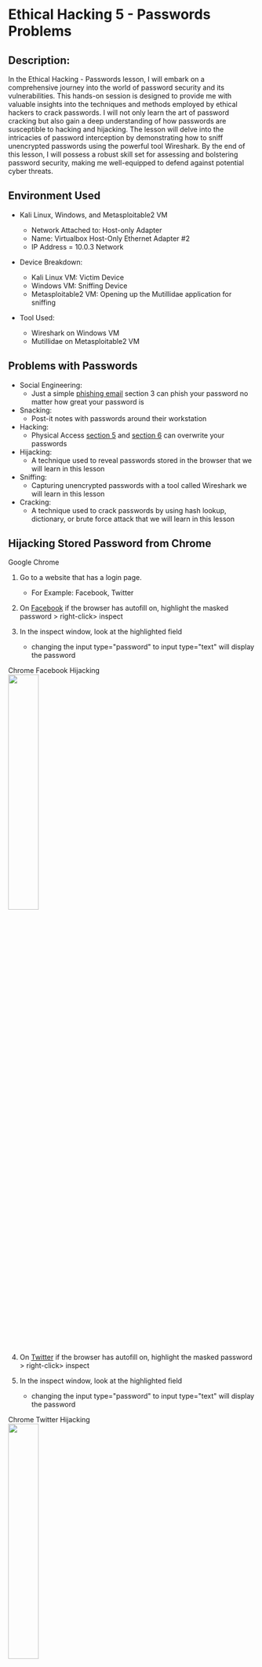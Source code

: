 # Ethical Hacking 5 - Passwords Problems

<h2>Description:</h2>

In the Ethical Hacking - Passwords lesson, I will embark on a comprehensive journey into the world of password security and its vulnerabilities. This hands-on session is designed to provide me with valuable insights into the techniques and methods employed by ethical hackers to crack passwords. I will not only learn the art of password cracking but also gain a deep understanding of how passwords are susceptible to hacking and hijacking. The lesson will delve into the intricacies of password interception by demonstrating how to sniff unencrypted passwords using the powerful tool Wireshark. By the end of this lesson, I will possess a robust skill set for assessing and bolstering password security, making me well-equipped to defend against potential cyber threats.


<h2>Environment Used</h2>

- Kali Linux, Windows, and Metasploitable2 VM
  - Network Attached to: Host-only Adapter
  - Name: Virtualbox Host-Only Ethernet Adapter #2
  - IP Address = 10.0.3 Network
 
- Device Breakdown:
  - Kali Linux VM: Victim Device
  - Windows VM: Sniffing Device
  - Metasploitable2 VM: Opening up the Mutillidae application for sniffing

- Tool Used:
  - Wireshark on Windows VM
  - Mutillidae on Metasploitable2 VM

<h2></h2>

<h2>Problems with Passwords</h2>

- Social Engineering:
  - Just a simple [phishing email](https://github.com/jefftsui1/Cybersecurity-Home-Labs/blob/main/Guided-Labs/Ethical%20Hacking/Bryson-Payne/3.%20Ethical%20Hacking%201%20-%20Phishing%20Email.md) section 3 can phish your password no matter how great your password is
- Snacking:
  - Post-it notes with passwords around their workstation
- Hacking:
  - Physical Access [section 5](https://github.com/jefftsui1/Cybersecurity-Home-Labs/blob/main/Guided-Labs/Ethical%20Hacking/Bryson-Payne/5.%20Ethical%20Hacking%202%20-%20Remote%20Hacking%20Windows%20VM%20Part%201.md) and [section 6](https://github.com/jefftsui1/Cybersecurity-Home-Labs/blob/main/Guided-Labs/Ethical%20Hacking/Bryson-Payne/6.%20Ethical%20Hacking%203%20-%20Remote%20Hacking%20Windows%20VM%20Part%202.md) can overwrite your passwords
- Hijacking:
  - A technique used to reveal passwords stored in the browser that we will learn in this lesson
- Sniffing:
  - Capturing unencrypted passwords with a tool called Wireshark we will learn in this lesson
- Cracking:
  - A technique used to crack passwords by using hash lookup, dictionary, or brute force attack that we will learn in this lesson
 
<h2></h2>

<h2>Hijacking Stored Password from Chrome</h2>

Google Chrome

1. Go to a website that has a login page.
    - For Example: Facebook, Twitter

2. On [Facebook](https://www.facebook.com/) if the browser has autofill on, highlight the masked password > right-click> inspect

3. In the inspect window, look at the highlighted field
    - changing the input type="password" to input type="text" will display the password
  
<p align="left">
Chrome Facebook Hijacking <br/>
<img src="https://i.imgur.com/jKMhA1a.png" height="35%" width="35%" alt=""/>
<br />   

4. On [Twitter](https://twitter.com/i/flow/login)  if the browser has autofill on, highlight the masked password > right-click> inspect

5. In the inspect window, look at the highlighted field
    - changing the input type="password" to input type="text" will display the password
  
<p align="left">
Chrome Twitter Hijacking <br/>
<img src="https://i.imgur.com/vNbUY8a.png" height="35%" width="35%" alt=""/>
<br />   

This method basically works on almost all the websites that have autofill, just need to inspect and change type=password to type=text. This can also work on Firefox the same way as Chrome. Other browsers as well but with some extension.

<h2></h2>

<h2>Sniffing Password from the Network</h2>

Preparation: Installing Wireshark

- Open up Windows VM on the Oracle VM Application
- Make sure you have internet access, download [Wireshark](https://www.wireshark.org/)
- Run the installer
- Change the network for Windows VM to a host-only adapter [10.0.3] Network
  - Turn Promiscuous Mode from Deny to Allow VMs
 
<p align="left">
Changing Network on Windows VM <br/>
<img src="https://i.imgur.com/8onpnAK.png" height="35%" width="35%" alt=""/>
<br />   

- Open up Metasploitable2 VM on the Oracle VM Application
- Open up Kali Linux VM on the Oracle VM Application

- Check all VM IP Addresses are in the 10.0.3 Network by using ifconfig/ipconfig command
  - Windows VM: 10.0.3.4
  - Kali Linux: 10.0.3.5
  - Metasploitable2 VM: 10.0.3.6
  

Sniffing Unencrypted Passwords with Wireshark

1. Open up Wireshark on Windows VM

2. Capture > Options > Check if you enable promiscuous mode and we are just looking at the Ethernet one

<p align="left">
Enable Promiscuous Mode on Wireshark <br/>
<img src="https://i.imgur.com/i3ZsoUM.png" height="35%" width="35%" alt=""/>
<br />  

3. On Kali Linux, Type in browser: 10.0.3.6

<p align="left">
Kali Linux Browsing Metasploitable2 IP<br/>
<img src="https://i.imgur.com/Bv9UbLH.png" height="35%" width="35%" alt=""/>
<br /> 

4. Click on Multillidae > Reset DB > Login/Register
    - Register Name: jeff; Password: NotApassword

5. Go back to the Windows VM Wireshark and press start capturing packets underneath File

6. Go back to Kali Linux and log in with the:
    - Name: jeff; Password: NotApassword
  
<p align="left">
Setup For Step 4 - 6<br/>
<img src="https://i.imgur.com/C60wScB.png" height="35%" width="35%" alt=""/>
<br /> 
   
7. Wirshark will capture the packets when we are logging in to Mutillidae

<p align="left">
Wireshark Packet Captured<br/>
<img src="https://i.imgur.com/Gc7sj1h.png" height="35%" width="35%" alt=""/>
<br />

8. Save the captured packet > File > Save as: Login traffic

<p align="left">
Saving Captured Packet<br/>
<img src="https://i.imgur.com/oeTzNC7.png" height="35%" width="35%" alt=""/>
<br />

9. Analyze the Packet > Edit > Find packet
    - Change the Display filter to String; type in "post" in the box
  
<p align="left">
Running Post Command to Analyze the Packet<br/>
<img src="https://i.imgur.com/Ho3UStZ.png" height="35%" width="35%" alt=""/>
<br />

10. Double-click on the dark green highlighted packet with HTTP as Protocol
    - Can expand the HTML form URL
    - We can get the username and password from this form

<p align="left">
Packet Analyze HTML Form<br/>
<img src="https://i.imgur.com/jCzFDQ7.png" height="35%" width="35%" alt=""/>
<br />

<h2></h2>

<h2>Cracking Passwords with Kali Linux and Online Tools</h2>

- We can use [Hashes.com](https://hashes.com/en/decrypt/hash) to crack passwords that is in hashes
  - For example  Hash: 64f12cddaa88057e06a81b54e73b949b = Password1
 
<p align="left">
Hashes.com cracking hashes Form<br/>
<img src="https://i.imgur.com/jllWy0I.png" height="35%" width="35%" alt=""/>
<br />

  
- We can also use ophcrack on Kali Linux to crack passwords that are in hashes
  - Click on the top left corner of the VM for application > Scroll down to 5. Password Attacks > ophcrack

- We can also use Kali Linux to hash our password
  - Go to the terminal and type in:
    - > md5sum
      > [what you want your password to be]
    - Ctrl + D twice
  - Example: I put in Password1 for password then I press Ctrl + D
    - Result: Password12ac9cb7dc02b3c0083eb70898e549b63
      - Everything after Password1 = hashes = 2ac9cb7dc02b3c0083eb70898e549b63

<p align="left">
Hashes.com cracking hashes Form<br/>
<img src="https://i.imgur.com/uW6PDPH.png" height="35%" width="35%" alt=""/>
<br />


<h2></h2>

<h2>Conclusion</h2>
 
In conclusion, the Ethical Hacking - Password Cracking lesson has equipped me with a comprehensive understanding of password security and its vulnerabilities. Through hands-on experience, I've gained valuable insights into the techniques and methods employed by ethical hackers to crack passwords. This journey has enabled me not only to crack passwords but also to recognize how passwords can be susceptible to hacking and hijacking. The lesson's exploration of password interception using Wireshark has been particularly illuminating. As a result of this lesson, I now possess a robust skill set for assessing and enhancing password security, enhancing my ability to defend against potential cyber threats.

In addition to this newfound knowledge, I've also learned best practices for securing passwords, including:

- Never share passwords with anyone.
- Utilizing strong, memorable passwords without writing them down.
- Employing multiple passwords to mitigate the impact of a potential breach.
- Always use HTTPS for password entry and avoid HTTP to ensure encryption.
- Implementing salted password hashes.
- Leveraging multi-factor authentication for added security.
- Considering the use of a password manager.
- Strengthening the security of my email account, as it is often the gateway for password resets.
- Vigilantly safeguarding physical access to my workstation, recognizing that unauthorized access can compromise stored passwords in web browsers.
